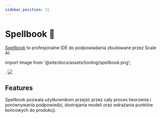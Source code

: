 ```yaml
---
sidebar_position: 11
---
```


# Spellbook 🚧

[Spellbook](https://scale.com/spellbook) to profesjonalne IDE do podpowiadania zbudowane przez Scale AI.

import Image from '@site/docs/assets/tooling/spellbook.png';

<div style={{textAlign: 'center'}}>.
  <img src={Image} style={{width: "750px"}} />
</div>

## Features

Spellbook pozwala użytkownikom przejść przez cały proces tworzenia i porównywania podpowiedzi,
dostrajania modeli oraz wdrażania punktów końcowych do produkcji.

